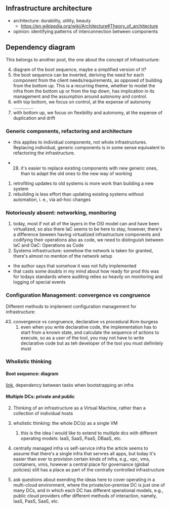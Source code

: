 ## Infrastructure architecture

- architecture: durability, utility, beauty
    - https://en.wikipedia.org/wiki/Architecture#Theory_of_architecture
- opinion: identifying patterns of interconnection between components

## Dependency diagram

This belongs to another post, the one about the concept of infrastructure:

4. diagram of the boot sequence, maybe a simplified version of it?
5. the boot sequence can be inverted, deriving the need for each component from the
client needs/requirements, as opposed of building from the bottom up. This is a
recurring theme, whether to model the infra from the bottom up or from the top down,
has implication in its management and the assumption around autonomy and control.
1. with top bottom, we focus on control, at the expense of autonomy ................
2. with bottom up, we focus on flexibility and autonomy, at the expense of
duplication and drift


### Generic components, refactoring and architecture

- this applies to individual components, not whole infrastructures. Replacing
  individual, generic components is in some sense equivalent to refactoring the
  infrastructure.

- 28. it's easier to replace existing components with new generic ones, than to adapt
      the old ones to the new way of working
1. retrofiting updates to old systems is more work than building a new system
2. rebuilding is less effort than updating existing systems without automation, i.
   e., via ad-hoc changes 


### Notoriously absent: networking, monitoring


1. today, most if not all of the layers in the OSI model can and have been virtualized,
   so also there IaC seems to be here to stay, however, there's a difference beween 
   having virtualized infrastructure components and codifying their operations also as 
   code, we need to distinguish between IaC and OaC: Operations as Code
2. Systems infrastructure: somehow the network is taken for granted, there's almost no
   mention of the network setup
- the author says that somehow it was not fully implemented
- that casts some doubts in my mind about how ready for prod this was for todays
  standards where auditing relies so heavily on monitoring and logging of special events


### Configuration Management: convergence vs congruence

Different methods to implement configuration management for infrastructure:

43. convergence vs congruence, declarative vs procedural #cm-burgess
    1. even when you write declarative code, the implementation has to start from a
       known state, and calculate the sequence of actions to execute, so as a user of
       the tool, you may not have to write declarative code but as teh developer of the
       tool you must definitely must


### Wholistic thinking


#### Boot sequence: diagram

[link](../assets/diagram/infra-boot-sequence.puml), dependency between tasks
when
bootstrapping an infra

#### Multiple DCs: private and public

2. Thinking of an infrastructure as a Virtual Machine, rather than a collection of
   individual hosts
42. wholistic thinking: the whole DC(s) as a single VM
    1. this is the idea I would like to extend to multiple dcs with different
       operating models: IaaS, SaaS, PaaS, DBaaS, etc.

44. centrally managed infra vs self-service infra
    the article seems to assume that there's a single infra that
    servres all apps, but today it's easier than ever to provision
    certain kinds of infra, e.g., vpc, vms, containers, vmis,
    however a central place for governance (global policies) still
    has a place as part of the centrally controlled infrastructure

46. ask questions about exending the ideas here to cover
    operating in a multi-cloud environment, where the
    private/on-premise DC is just one of many DCs, and in which
    each DC has different operational models, e.g., public cloud
    providers offer different methods of interaction, namely,
    IaaS, PaaS, SaaS, etc.


